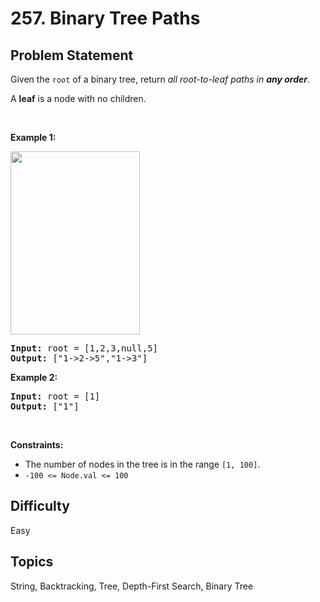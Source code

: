 # 257. Binary Tree Paths

## Problem Statement
<p>Given the <code>root</code> of a binary tree, return <em>all root-to-leaf paths in <strong>any order</strong></em>.</p>

<p>A <strong>leaf</strong> is a node with no children.</p>

<p>&nbsp;</p>
<p><strong class="example">Example 1:</strong></p>
<img alt="" src="https://assets.leetcode.com/uploads/2021/03/12/paths-tree.jpg" style="width: 207px; height: 293px;" />
<pre>
<strong>Input:</strong> root = [1,2,3,null,5]
<strong>Output:</strong> [&quot;1-&gt;2-&gt;5&quot;,&quot;1-&gt;3&quot;]
</pre>

<p><strong class="example">Example 2:</strong></p>

<pre>
<strong>Input:</strong> root = [1]
<strong>Output:</strong> [&quot;1&quot;]
</pre>

<p>&nbsp;</p>
<p><strong>Constraints:</strong></p>

<ul>
	<li>The number of nodes in the tree is in the range <code>[1, 100]</code>.</li>
	<li><code>-100 &lt;= Node.val &lt;= 100</code></li>
</ul>


## Difficulty
Easy

## Topics
String, Backtracking, Tree, Depth-First Search, Binary Tree
